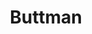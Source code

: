 ---
title: "Buttman"
url: /ciudad-autonoma-de-buenos-aires/buttman-avenida-cabildo/
shop: erótico
---